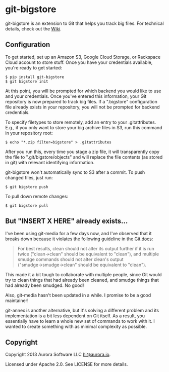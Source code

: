 git-bigstore
============

git-bigstore is an extension to Git that helps you track big files. For technical details, check out the [Wiki](https://github.com/aurorasoftware/git-bigstore/wiki/Bigstore).

Configuration
-------------

To get started, set up an Amazon S3, Google Cloud Storage, or Rackspace Cloud account to store stuff. Once you have your credentials available, you're ready to get started:

    $ pip install git-bigstore
    $ git bigstore init

At this point, you will be prompted for which backend you would like to use and your credentials. Once you've entered this information, your Git repository is now prepared to track big files. If a ".bigstore" configuration file already exists in your repository, you will not be prompted for backend credentials.

To specify filetypes to store remotely, add an entry to your .gitattributes. E.g., if you only want to store your big archive files in S3, run this command in your repository root:

    $ echo "*.zip filter=bigstore" > .gitattributes

After you run this, every time you stage a zip file, it will transparently copy the file to ".git/bigstore/objects" and will replace the file contents (as stored in git) with relevant identifying information.

git-bigstore won't automatically sync to S3 after a commit. To push changed files, just run:

    $ git bigstore push

To pull down remote changes:

    $ git bigstore pull


But "INSERT X HERE" already exists...
---------------------------------

I've been using git-media for a few days now, and I've observed that it breaks down because it violates the following guideline in the [Git docs](https://www.kernel.org/pub/software/scm/git/docs/gitattributes.html):

> For best results, clean should not alter its output further if it is run twice ("clean→clean" should be equivalent to "clean"), and multiple smudge commands should not alter clean's output ("smudge→smudge→clean" should be equivalent to "clean").

This made it a bit tough to collaborate with multiple people, since Git would try to clean things that had already been cleaned, and smudge things that had already been smudged. No good!

Also, git-media hasn't been updated in a while. I promise to be a good maintainer!

git-annex is another alternative, but it's solving a different problem and its implementation is a bit less dependent on Git itself. As a result, you essentially have to learn a whole new set of commands to work with it. I wanted to create something with as minimal complexity as possible.

Copyright
---------

Copyright 2013 Aurora Software LLC <hi@aurora.io>.

Licensed under Apache 2.0. See LICENSE for more details.

